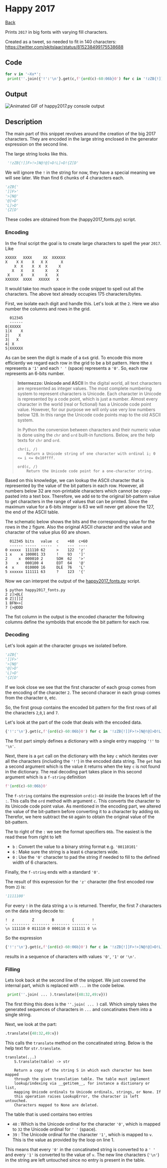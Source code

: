 # Happy 2017

[Back](README.md)

Prints `2017` in big fonts with varying fill characters.

Created as a tweet, so needed to fit in 140 characters: <https://twitter.com/pkitslaar/status/815238499175538688>

## Code

```python
for v in '~Xx*':
 print(''.join({'!':'\n'}.get(c,f'{ord(c)-60:06b}0') for c in '!zZB{!]]F>!>]N@!@]>D!L]>D!{Z[D').translate({48:32,49:v}))
```

## Output

![Animated GIF of happy2017.py console output](happy2017.gif)

## Description

The main part of this snippet revolves around the creation of the big 2017 characters. They are encoded in the large string enclosed in the generator expression on the second line.

The large string looks like this.

```python
 '!zZB{!]]F>!>]N@!@]>D!L]>D!{Z[D'
```

We will ignore the `!` in the string for now, they have a special meaning we will see later. We than find 6 chunks of 4 characters each.

```python
'zZB{'
']]F>'
'>]N@'
'@]>D'
'L]>D'
'{Z[D'
```

These codes are obtained from the (happy2017_fonts.py) script.

### Encoding

In the final script the goal is to create large characters to spell the year `2017`. Like

```
XXXXX   XXXX     XX  XXXXXX 
X    X X    X   X X      X  
    X  X    X  X  X     X   
   X   X    X     X    X    
 X     X    X     X    X    
XXXXXX  XXXX   XXXXX   X    
```

It would take too much space in the code snippet to spell out all the characters. The above text already occupies 175 characters/bytes. 

First, we isolate each digit and handle this. Let's look at the `2`.
Here we also number the columns and rows in the grid.

```
  012345
  ------
0|XXXXX   
1|X    X  
2|    X   
3|   X    
4| X      
5|XXXXXX  
```

As can be seen the digit is made of a `6x6` grid. 
To encode this more efficiently we regard each row in the grid to be a bit pattern. 
Here tthe `X` represents a `'1'` and each `' '` (space) represents a `'0'`. 
So, each row represents an 6-bits number.

> **Intermezzo: Unicode and ASCII**
> In the digital world, all text characters are represented as integer values. 
> The most complete numbering system to represent characters is Unicode. 
> Each character in Unicode is represented by a code point, which is just a number. 
> Almost every character in the world (real or fictional) has a Unicode code point value. 
> However, for our purpose we will only use very low numbers below 128. 
> In this range the Unicode code points map to the old ASCII system.
> 
> In Python the conversion between characters and their numeric value is done using the `chr` and `ord` built-in functions. 
> Below, are the help texts for `chr` and `ord`.
> 
> ```
> chr(i, /)
>     Return a Unicode string of one character with ordinal i; 0 <= i <= 0x10ffff.
> 
> ord(c, /)
>     Return the Unicode code point for a one-character string.
> ```

Based on this knowledge, we can lookup the ASCII character that is represented by the value of the bit patters in each row. 
However,  all numbers below 32 are non-printable characters which cannot be copy-pasted into a text box.
Therefore, we add `60` to the original bit-pattern value to get characters in the range of values that can be printed. 
Since the maximum value for a 6-bits integer is 63 we will never get above the 127, the end of the ASCII table.

The schematic below shows the bits and the corresponding value for the rows in the `2` figure. 
Also the original ASCII character and the value and character of the value plus 60 are shown.

```
  012345 bits   value  c    +60  c+60
  ------ -----  -----  -    ---  ----
0 xxxxx  111110 62     >    122  'z'
1 x    x 100001 33     !    93   ']'
2     x  000010 2      SOH  62   '>'
3    x   000100 4      EOT  64   '@'
4  x     010000 16     DLE  76   'L'
5 xxxxxx 111111 63     ?    123  '{'
```

Now we can interpret the output of the [happy2017_fonts.py](happy2017_fonts.py) script.

```shell
$ python happy2017_fonts.py
2 z]>@L{
0 Z]]]]Z
1 BFN>>[
7 {>@DDD
```

The fist column in the output is the encoded character 
the following columns define the symbolds that encode the bit pattern
for each row.

### Decoding

Let's look again at the character groups we isolated before.

```python
'zZB{'
']]F>'
'>]N@'
'@]>D'
'L]>D'
'{Z[D'
```

If we look close we see that the first character of each group comes from the encoding of the character `2`.
The second characer in each group comes from the character `0`, etc.

So, the first group contains the encoded bit pattern for the first rows of all the characters `2`,`0`,`1` and `7`.

Let's look at the part of the code that deals with the encoded data.

```python
{'!':'\n'}.get(c,f'{ord(c)-60:06b}0') for c in '!zZB{!]]F>!>]N@!@]>D!L]>D!{Z[D'
```

The first part simply defines a dictionary with a single entry mapping `'!'` to `'\n'`.

Next, there is a `get` call on the dictionary with the key `c` which iterates over all the characters (including the `'!'`) in the
encoded data string. The `get` has a second argument which is the value it returns when the key `c` is not found in the dictionary.
The real decoding part takes place in this second argument which is a  `f-string` definition 

```python
f'{ord(c)-60:06b}0'
```

The `f-string` contains the expression `ord(c)-60` inside the braces left of the `:`.
This calls the `ord` method with argument `c`. This converts the 
character to its Unicode code point value. As mentioned in the encoding part, we altered the
value of the bit-pattern before converting it to a character by adding `60`. Therefor, we
here subtract the `60` again to obtain the original value of the bit-pattern.

The to right of the `:` we see the format specifiers `06b`. The easiest is the read these from right to left

 * `b` : Convert the value to a binary string format e.g. `'00110101'`
 * `6` : Make sure the string is a least `6` characters wide.
 * `0` : Use the `'0'` character to pad the string if needed to fill to the defined width of 6 characters.

Finally, the `f-string` ends with a standard `'0'`.

The result of this expression for the `'z'` character (the first encoded row from `2`) is:

```python
'1111100'
```

For every `!` in the data string a `\n` is returned. Therefor, the first 7 characters on the data string decode to:

```
!  z        Z        B        {        ! 
-  -------- -------- -------- -------- --
\n 111110 0 011110 0 000110 0 111111 0 \n
```

So the expression

```python
{'!':'\n'}.get(c,f'{ord(c)-60:06b}0') for c in '!zZB{!]]F>!>]N@!@]>D!L]>D!{Z[D'
```

results in a sequence of characters with values `'0'`, `'1'` or `'\n'`.

### Filling

Lets look back at the second line of the snippet. We just covered the internal part, which is replaced with `...` in the code below.

```python
 print(''.join( ... ).translate({48:32,49:v}))
```

The first thing this does is the `''.join( ... )` call. Which simply takes the generated sequences of characters in `...` and
concatinates them into a single string.

Next, we look at the part:
```python
.translate({48:32,49:v})
```

This calls the `translate` method on the concatinated string. Below is the help text for `str.translate`. 

```
translate(...)
    S.translate(table) -> str
        
    Return a copy of the string S in which each character has been mapped
    through the given translation table. The table must implement
    lookup/indexing via __getitem__, for instance a dictionary or list,
    mapping Unicode ordinals to Unicode ordinals, strings, or None. If
    this operation raises LookupError, the character is left untouched.
    Characters mapped to None are deleted.
```

The table that is used contains two entries

 * `48` : Which is the Unicode ordinal for the character `'0'`, which is mapped to `32` the Unicode ordinal for `' '` (space).
 * `39` : The Unicode ordinal for the character `'1'`, which is mapped to `v`. This is the value as provided by the loop on line 1.

This means that every `'0'` in the concatinated string is converted to a `' '` and every `'1'` is converted to the value of `v`.
The new line characters (`'\n'`) in the string are left untouched since no entry is present in the table.

